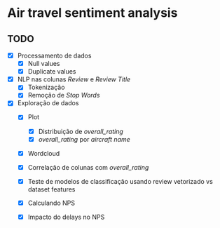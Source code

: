 # Air travel sentiment analysis


## TODO

* [x] Processamento de dados
  * [x] Null values
  * [x] Duplicate values
* [x] NLP nas colunas *Review* e *Review Title*
  * [x] Tokenização
  * [x] Remoção de *Stop Words*
* [x] Exploração de dados
  * [x] Plot
    * [x] Distribuição de *overall_rating*
    * [x] *overall_rating* por *aircraft name*
  * [x] Wordcloud
  * [x] Correlação de colunas com *overall_rating*
  * [x] Teste de modelos de classificação usando review vetorizado vs dataset features
  * [x] Calculando NPS
  * [x] Impacto do delays no NPS

